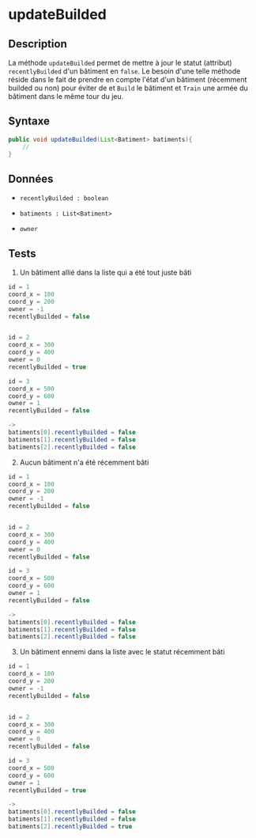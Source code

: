 # updateBuilded

## Description

La méthode `updateBuilded` permet de mettre à jour le statut (attribut) `recentlyBuilded` d'un bâtiment en `false`. Le besoin d'une telle méthode réside dans le fait de prendre en compte l'état d'un bâtiment (récemment builded ou non) pour éviter de et `Build` le bâtiment et `Train` une armée du bâtiment dans le même tour du jeu.

## Syntaxe

```java
public void updateBuilded(List<Batiment> batiments){
    //
}
```

## Données

- `recentlyBuilded : boolean`

- `batiments : List<Batiment>`

- `owner`

## Tests

1. Un bâtiment allié dans la liste qui a été tout juste bâti 

```java
id = 1
coord_x = 100
coord_y = 200
owner = -1
recentlyBuilded = false


id = 2
coord_x = 300
coord_y = 400
owner = 0
recentlyBuilded = true

id = 3
coord_x = 500
coord_y = 600
owner = 1
recentlyBuilded = false

-> 
batiments[0].recentlyBuilded = false
batiments[1].recentlyBuilded = false
batiments[2].recentlyBuilded = false
```

2. Aucun bâtiment n'a été récemment bâti

```java
id = 1
coord_x = 100
coord_y = 200
owner = -1
recentlyBuilded = false


id = 2
coord_x = 300
coord_y = 400
owner = 0
recentlyBuilded = false

id = 3
coord_x = 500
coord_y = 600
owner = 1
recentlyBuilded = false

-> 
batiments[0].recentlyBuilded = false
batiments[1].recentlyBuilded = false
batiments[2].recentlyBuilded = false
```

3. Un bâtiment ennemi dans la liste avec le statut récemment bâti

```java
id = 1
coord_x = 100
coord_y = 200
owner = -1
recentlyBuilded = false


id = 2
coord_x = 300
coord_y = 400
owner = 0
recentlyBuilded = false

id = 3
coord_x = 500
coord_y = 600
owner = 1
recentlyBuilded = true

->  
batiments[0].recentlyBuilded = false
batiments[1].recentlyBuilded = false
batiments[2].recentlyBuilded = true
```

